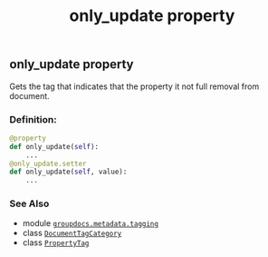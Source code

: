 ﻿---
title: only_update property
second_title: GroupDocs.Metadata for Python via .NET API References
description: 
type: docs
url: /python-net/groupdocs.metadata.tagging/documenttagcategory/only_update/
is_root: false
weight: 60
---

## only_update property


Gets the tag that indicates that the property it not full removal from document.
### Definition:
```python
@property
def only_update(self):
    ...
@only_update.setter
def only_update(self, value):
    ...
```

### See Also
* module [`groupdocs.metadata.tagging`](../../)
* class [`DocumentTagCategory`](/metadata/python-net/groupdocs.metadata.tagging/documenttagcategory)
* class [`PropertyTag`](/metadata/python-net/groupdocs.metadata.tagging/propertytag)
